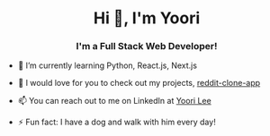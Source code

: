 <h1 align="center">Hi 👋, I'm Yoori</h1>
<h3 align="center">I'm a Full Stack Web Developer!</h3>

- 🌱 I’m currently learning Python, React.js, Next.js

- 🔭 I would love for you to check out my projects, [reddit-clone-app](https://github.com/YooriLee-825/reddit-app) 

- 📫 You can reach out to me on LinkedIn at [Yoori Lee](https://www.linkedin.com/in/yoori-lee-a0165229b)

- ⚡ Fun fact: I have a dog and walk with him every day!




<!--

**YooriLee-825/YooriLee-825** is a ✨ _special_ ✨ repository because its `README.md` (this file) appears on your GitHub profile.

Here are some ideas to get you started:

- 🔭 I’m currently working on ...
- 🌱 I’m currently learning ...
- 👯 I’m looking to collaborate on ...
- 🤔 I’m looking for help with ...
- 💬 Ask me about ...
- 📫 How to reach me: ...
- 😄 Pronouns: ...
- ⚡ Fun fact: ...
-->
